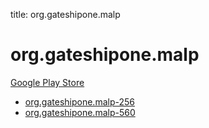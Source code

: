 title: org.gateshipone.malp
# org.gateshipone.malp


[Google Play Store](https://play.google.com/store/apps/details?id=org.gateshipone.malp)


* [org.gateshipone.malp-256](./org.gateshipone.malp-256/)
* [org.gateshipone.malp-560](./org.gateshipone.malp-560/)